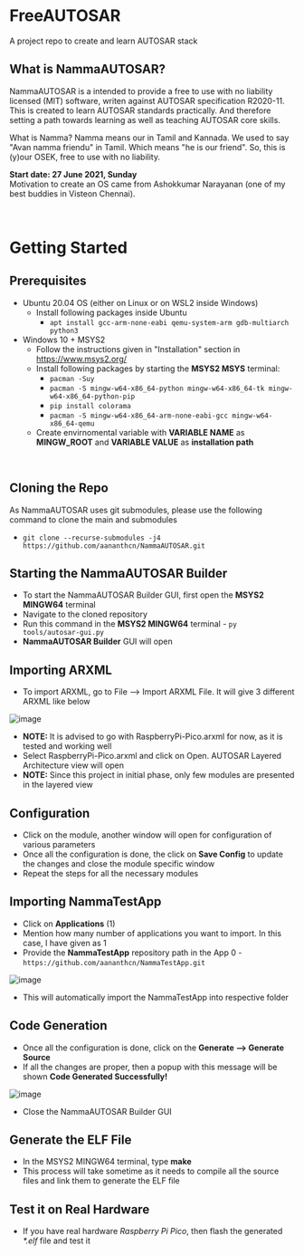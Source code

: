# FreeAUTOSAR
A project repo to create and learn AUTOSAR stack



What is NammaAUTOSAR?
---

NammaAUTOSAR is a intended to provide a free to use with no liability licensed (MIT) software, writen against AUTOSAR specification R2020-11. This is created to learn AUTOSAR standards practically. And therefore setting a path towards learning as well as teaching AUTOSAR core skills.

What is Namma? Namma means our in Tamil and Kannada. We used to say "Avan namma friendu" in Tamil. Which means "he is our friend". So, this is (y)our OSEK, free to use with no liability.

**Start date: 27 June 2021, Sunday**<br>
Motivation to create an OS came from Ashokkumar Narayanan (one of my best buddies in Visteon Chennai).


<br>

Getting Started
===

Prerequisites
----
* Ubuntu 20.04 OS (either on Linux or on WSL2 inside Windows)
  * Install following packages inside Ubuntu
    * `apt install gcc-arm-none-eabi qemu-system-arm gdb-multiarch python3`
* Windows 10 + MSYS2
  * Follow the instructions given in "Installation" section in https://www.msys2.org/
  * Install following packages by starting the **MSYS2 MSYS** terminal:
    * `pacman -Suy` 
    * `pacman -S mingw-w64-x86_64-python mingw-w64-x86_64-tk mingw-w64-x86_64-python-pip`
    * `pip install colorama`
    * `pacman -S mingw-w64-x86_64-arm-none-eabi-gcc mingw-w64-x86_64-qemu`
  * Create envirnomental variable with **VARIABLE NAME** as **MINGW_ROOT** and **VARIABLE VALUE** as **installation path**

<br>

Cloning the Repo
----
As NammaAUTOSAR uses git submodules, please use the following command to clone the main and submodules
* `git clone --recurse-submodules -j4 https://github.com/aananthcn/NammaAUTOSAR.git`


Starting the NammaAUTOSAR Builder
----
* To start the NammaAUTOSAR Builder GUI, first open the **MSYS2 MINGW64** terminal
* Navigate to the cloned repository
* Run this command in the **MSYS2 MINGW64** terminal - `py tools/autosar-gui.py`
* **NammaAUTOSAR Builder** GUI will open


Importing ARXML
----
* To import ARXML, go to File --> Import ARXML File. It will give 3 different ARXML like below

![image](https://user-images.githubusercontent.com/61110156/201695803-adf3e135-035e-4a83-ad0b-58f7b60012d9.png)

* **NOTE:** It is advised to go with RaspberryPi-Pico.arxml for now, as it is tested and working well
* Select RaspberryPi-Pico.arxml and click on Open. AUTOSAR Layered Architecture view will open
* **NOTE:** Since this project in initial phase, only few modules are presented in the layered view


Configuration
----
* Click on the module, another window will open for configuration of various parameters
* Once all the configuration is done, the click on **Save Config** to update the changes and close the module specific window
* Repeat the steps for all the necessary modules


Importing NammaTestApp
----
* Click on **Applications** (1)
* Mention how many number of applications you want to import. In this case, I have given as 1
* Provide the **NammaTestApp** repository path in the App 0 - `https://github.com/aananthcn/NammaTestApp.git`

![image](https://user-images.githubusercontent.com/61110156/201701405-ca438c64-213a-4328-83c3-a1bc4ccc4ead.png)

* This will automatically import the NammaTestApp into respective folder


Code Generation
----
* Once all the configuration is done, click on the **Generate --> Generate Source**
* If all the changes are proper, then a popup with this message will be shown **Code Generated Successfully!**

![image](https://user-images.githubusercontent.com/61110156/201702795-53388e7c-2f6d-419f-aefd-8f6f7f6b61b2.png)

* Close the NammaAUTOSAR Builder GUI


Generate the ELF File
----
* In the MSYS2 MINGW64 terminal, type **make**
* This process will take sometime as it needs to compile all the source files and link them to generate the ELF file


Test it on Real Hardware
----
* If you have real hardware *Raspberry Pi Pico*, then flash the generated *\*.elf* file and test it

